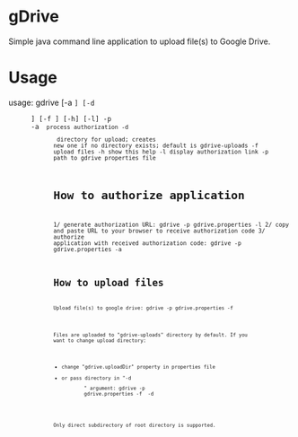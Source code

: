 gDrive
======
Simple java command line application to upload file(s) to Google Drive.

Usage
=====
usage: gdrive [-a <code>] [-d <dir>] [-f <file>] [-h] [-l] -p <props>
 -a <code>    process authorization
 -d <dir>     directory for upload; creates new one if no directory
              exists; default is gdrive-uploads
 -f <file>    upload files
 -h           show this help
 -l           display authorization link
 -p <props>   path to gdrive properties file

How to authorize application
============================
1/ generate authorization URL:
   gdrive -p gdrive.properties -l
2/ copy and paste URL to your browser to receive authorization code
3/ authorize application with received authorization code:
   gdrive -p gdrive.properties -a <code>

How to upload files
===================
Upload file(s) to google drive:
   gdrive -p gdrive.properties -f <file1> <file2> <file3>

Files are uploaded to "gdrive-uploads" directory by default.
If you want to change upload directory:
- change "gdrive.uploadDir" property in properties file
- or pass directory in "-d <dir>" argument:
   gdrive -p gdrive.properties -f <file> -d <dir>

Only direct subdirectory of root directory is supported.